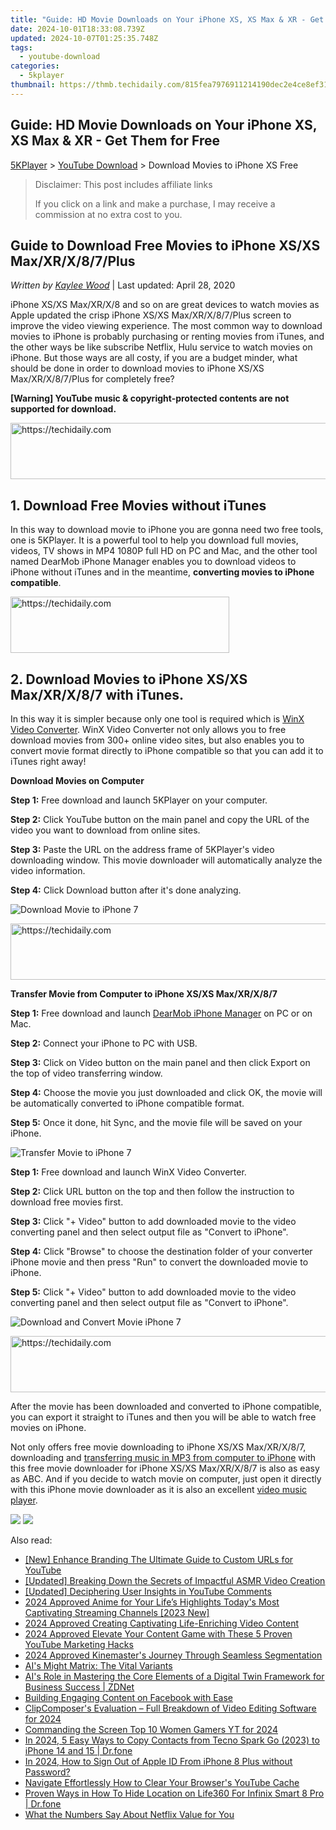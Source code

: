 ```yaml
---
title: "Guide: HD Movie Downloads on Your iPhone XS, XS Max & XR - Get Them for Free"
date: 2024-10-01T18:33:08.739Z
updated: 2024-10-07T01:25:35.748Z
tags:
  - youtube-download
categories:
  - 5kplayer
thumbnail: https://thmb.techidaily.com/815fea7976911214190dec2e4ce8ef31c5b56fc35aca9555d7d0112a6571e067.jpg
---
```


## Guide: HD Movie Downloads on Your iPhone XS, XS Max & XR - Get Them for Free

[5KPlayer](https://tools.techidaily.com/5kplayer/products/) \> [YouTube Download](https://tools.techidaily.com/5kplayer/youtube-download/) \> Download Movies to iPhone XS Free

>  Disclaimer: This post includes affiliate links
>
>  If you click on a link and make a purchase, I may receive a commission at no extra cost to you.
>

## Guide to Download Free Movies to iPhone XS/XS Max/XR/X/8/7/Plus

 _Written by [Kaylee Wood](https://www.quora.com/profile/Amanda-Hu-21)_ | Last updated: April 28, 2020 

iPhone XS/XS Max/XR/X/8 and so on are great devices to watch movies as Apple updated the crisp iPhone XS/XS Max/XR/X/8/7/Plus screen to improve the video viewing experience. The most common way to download movies to iPhone is probably purchasing or renting movies from iTunes, and the other ways be like subscribe Netflix, Hulu service to watch movies on iPhone. But those ways are all costy, if you are a budget minder, what should be done in order to download movies to iPhone XS/XS Max/XR/X/8/7/Plus for completely free? 

**\[Warning\] YouTube music & copyright-protected contents are not supported for download.**

<!-- affiliate ads begin -->
<a href="https://appsumo.8odi.net/c/5597632/2044585/7443" target="_top" id="2044585">
  <img src="//a.impactradius-go.com/display-ad/7443-2044585" border="0" alt="https://techidaily.com" width="728" height="90"/>
</a>
<img height="0" width="0" src="https://appsumo.8odi.net/i/5597632/2044585/7443" style="position:absolute;visibility:hidden;" border="0" />
<!-- affiliate ads end -->

## 1\. Download Free Movies without iTunes

In this way to download movie to iPhone you are gonna need two free tools, one is 5KPlayer. It is a powerful tool to help you download full movies, videos, TV shows in MP4 1080P full HD on PC and Mac, and the other tool named DearMob iPhone Manager enables you to download videos to iPhone without iTunes and in the meantime, **converting movies to iPhone compatible**. 

<!-- affiliate ads begin -->
<a href="https://unicoeye.pxf.io/c/5597632/2148771/18498" target="_top" id="2148771">
  <img src="//a.impactradius-go.com/display-ad/18498-2148771" border="0" alt="https://techidaily.com" width="350" height="90"/>
</a>
<img height="0" width="0" src="https://unicoeye.pxf.io/i/5597632/2148771/18498" style="position:absolute;visibility:hidden;" border="0" />
<!-- affiliate ads end -->

## 2\. Download Movies to iPhone XS/XS Max/XR/X/8/7 with iTunes.

In this way it is simpler because only one tool is required which is [WinX Video Converter](https://tools.techidaily.com/winxdvd/winxvideo-ai/). WinX Video Converter not only allows you to free download movies from 300+ online video sites, but also enables you to convert movie format directly to iPhone compatible so that you can add it to iTunes right away! 

**Download Movies on Computer**

**Step 1:** Free download and launch 5KPlayer on your computer.

**Step 2:**  Click YouTube button on the main panel and copy the URL of the video you want to download from online sites. 

**Step 3:**  Paste the URL on the address frame of 5KPlayer's video downloading window. This movie downloader will automatically analyze the video information. 

**Step 4:**  Click Download button after it's done analyzing. 

![Download Movie to iPhone 7](https://www.5kplayer.com/youtube-download/img/5kp-cheerleader-omi-zjy-001.jpg)

<!-- affiliate ads begin -->
<a href="https://appsumo.8odi.net/c/5597632/2144279/7443" target="_top" id="2144279">
  <img src="//a.impactradius-go.com/display-ad/7443-2144279" border="0" alt="https://techidaily.com" width="728" height="90"/>
</a>
<img height="0" width="0" src="https://appsumo.8odi.net/i/5597632/2144279/7443" style="position:absolute;visibility:hidden;" border="0" />
<!-- affiliate ads end -->

**Transfer Movie from Computer to iPhone XS/XS Max/XR/X/8/7** 

**Step 1:**  Free download and launch [DearMob iPhone Manager](https://tools.techidaily.com/5kplayer/iphone-manager/) on PC or on Mac. 

**Step 2:**  Connect your iPhone to PC with USB.

**Step 3:** Click on Video button on the main panel and then click Export on the top of video transferring window.

**Step 4:** Choose the movie you just downloaded and click OK, the movie will be automatically converted to iPhone compatible format. 

**Step 5:**  Once it done, hit Sync, and the movie file will be saved on your iPhone. 

![Transfer Movie to iPhone 7](https://www.5kplayer.com/youtube-download/img/download-iphone-movies.jpg)

**Step 1:** Free download and launch WinX Video Converter. 

**Step 2:**  Click URL button on the top and then follow the instruction to download free movies first. 

**Step 3:**  Click "+ Video" button to add downloaded movie to the video converting panel and then select output file as "Convert to iPhone". 

**Step 4:**  Click "Browse" to choose the destination folder of your converter iPhone movie and then press "Run" to convert the downloaded movie to iPhone.

**Step 5:**  Click "+ Video" button to add downloaded movie to the video converting panel and then select output file as "Convert to iPhone". 

![Download and Convert Movie iPhone 7](https://www.5kplayer.com/youtube-download/img/winx-video-converter.png)

<!-- affiliate ads begin -->
<a href="https://imp.i357552.net/c/5597632/1030380/11832" target="_top" id="1030380">
  <img src="//a.impactradius-go.com/display-ad/11832-1030380" border="0" alt="https://techidaily.com" width="720" height="90"/>
</a>
<img height="0" width="0" src="https://imp.i357552.net/i/5597632/1030380/11832" style="position:absolute;visibility:hidden;" border="0" />
<!-- affiliate ads end -->

After the movie has been downloaded and converted to iPhone compatible, you can export it straight to iTunes and then you will be able to watch free movies on iPhone. 

Not only offers free movie downloading to iPhone XS/XS Max/XR/X/8/7, downloading and [transferring music in MP3 from computer to iPhone](https://tools.techidaily.com/5kplayer/youtube-download/) with this free movie downloader for iPhone XS/XS Max/XR/X/8/7 is also as easy as ABC. And if you decide to watch movie on computer, just open it directly with this iPhone movie downloader as it is also an excellent [video music player](https://tools.techidaily.com/5kplayer/video-music-player/).

[![](https://www.5kplayer.com/youtube-download/../button/freedownwhitewin.png)](https://tools.techidaily.com/5kplayer/products/) [![](https://www.5kplayer.com/youtube-download/../button/freedownbackmac.png)](https://tools.techidaily.com/5kplayer/products/)

<ins class="adsbygoogle"
     style="display:block"
     data-ad-format="autorelaxed"
     data-ad-client="ca-pub-7571918770474297"
     data-ad-slot="1223367746"></ins>

<ins class="adsbygoogle"
     style="display:block"
     data-ad-client="ca-pub-7571918770474297"
     data-ad-slot="8358498916"
     data-ad-format="auto"
     data-full-width-responsive="true"></ins>

<span class="atpl-alsoreadstyle">Also read:</span>
<div><ul>
<li><a href="https://youtube-video-recordings.techidaily.com/new-enhance-branding-the-ultimate-guide-to-custom-urls-for-youtube/"><u>[New] Enhance Branding The Ultimate Guide to Custom URLs for YouTube</u></a></li>
<li><a href="https://youtube-video-recordings.techidaily.com/updated-breaking-down-the-secrets-of-impactful-asmr-video-creation/"><u>[Updated] Breaking Down the Secrets of Impactful ASMR Video Creation</u></a></li>
<li><a href="https://youtube-video-recordings.techidaily.com/updated-deciphering-user-insights-in-youtube-comments/"><u>[Updated] Deciphering User Insights in YouTube Comments</u></a></li>
<li><a href="https://youtube-video-recordings.techidaily.com/2024-approved-anime-for-your-lifes-highlights-todays-most-captivating-streaming-channels-2023-new/"><u>2024 Approved Anime for Your Life’s Highlights Today's Most Captivating Streaming Channels [2023 New]</u></a></li>
<li><a href="https://youtube-video-recordings.techidaily.com/2024-approved-creating-captivating-life-enriching-video-content/"><u>2024 Approved Creating Captivating Life-Enriching Video Content</u></a></li>
<li><a href="https://youtube-video-recordings.techidaily.com/2024-approved-elevate-your-content-game-with-these-5-proven-youtube-marketing-hacks/"><u>2024 Approved Elevate Your Content Game with These 5 Proven YouTube Marketing Hacks</u></a></li>
<li><a href="https://article-files.techidaily.com/2024-approved-kinemasters-journey-through-seamless-segmentation/"><u>2024 Approved Kinemaster's Journey Through Seamless Segmentation</u></a></li>
<li><a href="https://tech-savvy.techidaily.com/ais-might-matrix-the-vital-variants/"><u>AI's Might Matrix: The Vital Variants</u></a></li>
<li><a href="https://tech-renaissance.techidaily.com/ais-role-in-mastering-the-core-elements-of-a-digital-twin-framework-for-business-success-zdnet/"><u>AI's Role in Mastering the Core Elements of a Digital Twin Framework for Business Success | ZDNet</u></a></li>
<li><a href="https://facebook.techidaily.com/building-engaging-content-on-facebook-with-ease/"><u>Building Engaging Content on Facebook with Ease</u></a></li>
<li><a href="https://fox-links.techidaily.com/clipcomposers-evaluation-full-breakdown-of-video-editing-software-for-2024/"><u>ClipComposer's Evaluation – Full Breakdown of Video Editing Software for 2024</u></a></li>
<li><a href="https://youtube-video-recordings.techidaily.com/commanding-the-screen-top-10-women-gamers-yt-for-2024/"><u>Commanding the Screen Top 10 Women Gamers YT for 2024</u></a></li>
<li><a href="https://android-transfer.techidaily.com/in-2024-5-easy-ways-to-copy-contacts-from-tecno-spark-go-2023-to-iphone-14-and-15-drfone-by-drfone-transfer-from-android-transfer-from-android/"><u>In 2024, 5 Easy Ways to Copy Contacts from Tecno Spark Go (2023) to iPhone 14 and 15 | Dr.fone</u></a></li>
<li><a href="https://apple-account.techidaily.com/in-2024-how-to-sign-out-of-apple-id-from-iphone-8-plus-without-password-by-drfone-ios/"><u>In 2024, How to Sign Out of Apple ID From iPhone 8 Plus without Password?</u></a></li>
<li><a href="https://youtube-video-recordings.techidaily.com/navigate-effortlessly-how-to-clear-your-browsers-youtube-cache/"><u>Navigate Effortlessly How to Clear Your Browser's YouTube Cache</u></a></li>
<li><a href="https://location-social.techidaily.com/proven-ways-in-how-to-hide-location-on-life360-for-infinix-smart-8-pro-drfone-by-drfone-virtual-android/"><u>Proven Ways in How To Hide Location on Life360 For Infinix Smart 8 Pro | Dr.fone</u></a></li>
<li><a href="https://buynow-info.techidaily.com/what-the-numbers-say-about-netflix-value-for-you/"><u>What the Numbers Say About Netflix Value for You</u></a></li>
</ul></div>

